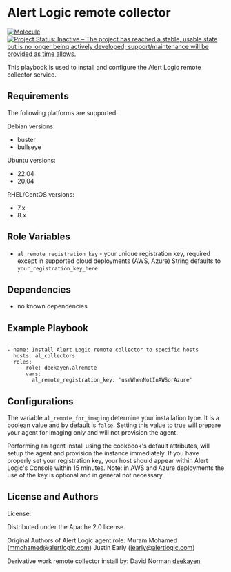 # Alert Logic remote collector

[![Molecule](https://github.com/deekayen/ansible-role-alertlogic-collector/actions/workflows/ci.yml/badge.svg)](https://github.com/deekayen/ansible-role-alertlogic-collector/actions/workflows/ci.yml) [![Project Status: Inactive – The project has reached a stable, usable state but is no longer being actively developed; support/maintenance will be provided as time allows.](https://www.repostatus.org/badges/latest/inactive.svg)](https://www.repostatus.org/#inactive)

This playbook is used to install and configure the Alert Logic remote collector service.

## Requirements

The following platforms are supported.

Debian versions:

* buster
* bullseye

Ubuntu versions:

* 22.04
* 20.04

RHEL/CentOS versions:

* 7.x
* 8.x

## Role Variables

* `al_remote_registration_key` - your unique registration key, required except in supported cloud deployments (AWS, Azure) String defaults to `your_registration_key_here`

## Dependencies

* no known dependencies

## Example Playbook

    ---
    - name: Install Alert Logic remote collector to specific hosts
      hosts: al_collectors
      roles:
        - role: deekayen.alremote
          vars:
            al_remote_registration_key: 'useWhenNotInAWSorAzure'

## Configurations

The variable `al_remote_for_imaging` determine your installation type.  It is a boolean value and by default is `false`.  Setting this value to true will prepare your agent for imaging only and will not provision the agent.

Performing an agent install using the cookbook's default attributes, will setup the agent and provision the instance immediately. If you have properly set your registration key, your host should appear within Alert Logic's Console within 15 minutes. Note: in AWS and Azure deployments the use of the key is optional and in general not necessary.

## License and Authors

License:

Distributed under the Apache 2.0 license.

Original Authors of Alert Logic agent role:
Muram Mohamed (mmohamed@alertlogic.com)
Justin Early (jearly@alertlogic.com)

Derivative work remote collector install by:
David Norman [deekayen](https://github.com/deekayen)

